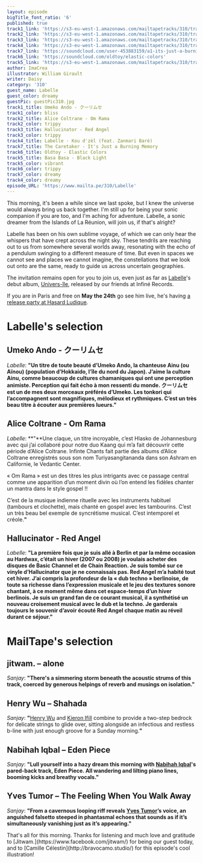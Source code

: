 ```yaml
---
layout: episode
bigTitle_font_ratio: '6'
published: true
track1_link: 'https://s3-eu-west-1.amazonaws.com/mailtapetracks/310/track1.mp3'
track2_link: 'https://s3-eu-west-1.amazonaws.com/mailtapetracks/310/track2.mp3'
track3_link: 'https://s3-eu-west-1.amazonaws.com/mailtapetracks/310/track3.mp3'
track4_link: 'https://s3-eu-west-1.amazonaws.com/mailtapetracks/310/track4.mp3'
track7_link: 'https://soundcloud.com/user-453883159/a1-its-just-a-burning-memory'
track6_link: 'https://soundcloud.com/oldtoy/elastic-colors'
track5_link: 'https://s3-eu-west-1.amazonaws.com/mailtapetracks/310/track5.mp3'
author: ImaCrea
illustrator: William Girault
writer: Daisy
category: '310'
guest_name: Labelle
guest_color: dreamy
guestPic: guestPic310.jpg
track1_title: Umeko Ando - クーリムセ
track1_color: bliss
track2_title: Alice Coltrane - Om Rama
track2_color: trippy
track3_title: Hallucinator - Red Angel
track3_color: trippy
track4_title: Labelle - Kou d'zèl (feat. Zanmari Baré)
track7_title: The Caretaker - It's Just a Burning Memory
track6_title: Oldtoy - Elastic Colors
track5_title: Basa Basa - Black Light
track5_color: vibrant
track6_color: trippy
track7_color: dreamy
track4_color: dreamy
episode_URL: 'https://www.mailta.pe/310/Labelle'
---
```

<p id="introduction">This morning, it's been a while since we last spoke, but I knew the universe would always bring us back together. I'm still up for being your sonic companion if you are too, and I'm aching for adventure. Labelle, a sonic dreamer from the Islands of La Réunion, will join us, if that's alright?</p>

Labelle has been on his own sublime voyage, of which we can only hear the whispers that have crept across the night sky. These tendrils are reaching out to us from somewhere several worlds away, resonating with the echo of a pendulum swinging to a different measure of time. But even in spaces we cannot see and places we cannot imagine, the constellations that we look out onto are the same, ready to guide us across uncertain geographies.

The invitation remains open for you to join us, even just as far as [Labelle](https://www.facebook.com/labelle.music)'s debut album, [Univers-île](https://infine-rec.bandcamp.com/album/univers-le), released by our friends at Infiné Records.

If you are in Paris and free on **May the 24th** go see him live, he's having [a release party at Hasard Ludique](https://www.facebook.com/events/2012930832282013/).

# Labelle's selection

## Umeko Ando - クーリムセ
_Labelle_: **"**Un titre de toute beauté d’Umeko Ando, la chanteuse Ainu (ou Aïnou) (population d’Hokkaido, l’île du nord du Japon). J’aime la culture Ainu, comme beaucoup de cultures chamaniques qui ont une perception animiste. Perception qui fait écho à mon ressenti du monde.
クーリムセ est un de mes deux morceaux préférés d’Umeko. Les tonkori qui l’accompagnent
sont magnifiques, mélodieux et rythmiques. C’est un très beau titre à écouter aux premières
lueurs.**"**

## Alice Coltrane - Om Rama
_Labelle_: **"**Une claque, un titre incroyable, c’est Hlasko de Johannesburg avec qui j’ai collaboré pour notre duo Kaang qui m’a fait découvrir cette période d’Alice Coltrane. Infinte Chants fait partie des albums d’Alice Coltrane enregistrés sous son nom Turiyasangitananda dans son Ashram en
Californie, le Vedantic Center.

« Om Rama » est un des titres les plus intrigants avec ce passage central comme une apparition d’un moment divin où l’on entend les fidèles chanter un mantra dans le style gospel !!

C’est de la musique indienne rituelle avec les instruments habituel (tambours et clochette), mais
chanté en gospel avec les tambourins. C’est un très beau bel exemple de syncrétisme musical.
C’est intemporel et créole.**"**

## Hallucinator - Red Angel
_Labelle_: **"**La première fois que je suis allé à Berlin et par la même occasion au Hardwax, c’était un hiver (2007 ou 2008) je voulais acheter des disques de Basic Channel et de Chain Reaction. 
Je suis tombé sur ce vinyle d’Hallucinator que je ne connaissais pas. Red Angel m’a habité tout cet
hiver. J’ai compris la profondeur de la « dub techno » berlinoise, de toute sa richesse dans l’expression musicale et le jeu des textures sonore chantant, à ce moment même dans cet espace-temps d’un hiver berlinois. Je suis un grand fan de ce courant musical, il a synthétisé un nouveau croisement musical avec le dub et la techno. Je garderais toujours le souvenir d’avoir écouté Red Angel chaque matin au réveil durant ce séjour.**"**


# MailTape's selection

## jitwam. – alone
_Sanjay_: **"**There's a simmering storm beneath the acoustic strums of this track, coerced by generous helpings of reverb and musings on isolation.**"**

## Henry Wu – Shahada
_Sanjay_: **"**[Henry Wu](http://www.smarturl.it/kw-thereturn) and [Kieron Ifill](http://blog.nutriot.com/tag/kieron-ifill) combine to provide a two-step bedrock for delicate strings to glide over, sitting alongside an infectious and restless b-line with just enough groove for a Sunday morning.**"**

## Nabihah Iqbal – Eden Piece
_Sanjay_: **"**Lull yourself into a hazy dream this morning with [Nabihah Iqbal](https://nabihahiqbal.bandcamp.com/)'s pared-back track, Eden Piece. All wandering and lilting piano lines, booming kicks and breathy vocals.**"**

## Yves Tumor – The Feeling When You Walk Away
_Sanjay_: **"**From a cavernous looping riff reveals [Yves Tumor](https://soundcloud.com/yvestumor/)’s voice, an anguished falsetto steeped in phantasmal echoes that sounds as if it’s simultaneously vanishing just as it’s appearing.**"**

<p id="outroduction">That's all for this morning. Thanks for listening and much love and gratitude to [Jitwam.](https://www.facebook.com/jitwam/) for being our guest today, and to [Camille Célestin](http://bravocamo.studio/) for this episode's cool illustration!</p>
